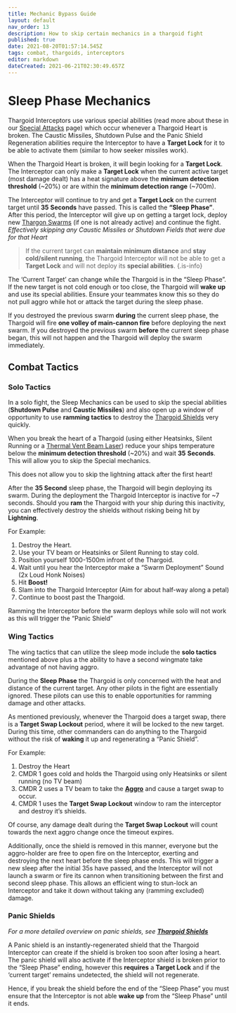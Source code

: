 ```yaml
---
title: Mechanic Bypass Guide
layout: default
nav_order: 13
description: How to skip certain mechanics in a thargoid fight
published: true
date: 2021-08-20T01:57:14.545Z
tags: combat, thargoids, interceptors
editor: markdown
dateCreated: 2021-06-21T02:30:49.657Z
---
```


# Sleep Phase Mechanics

Thargoid Interceptors use various special abilities (read more about these in our [Special Attacks](/en/special-attacks) page) which occur whenever a Thargoid Heart is broken. The Caustic Missiles, Shutdown Pulse and the Panic Shield Regeneration abilities require the Interceptor to have a **Target Lock** for it to be able to activate them (similar to how seeker missiles work).

When the Thargoid Heart is broken, it will begin looking for a **Target Lock**. The Interceptor can only make a **Target Lock** when the current active target (most damage dealt) has a heat signature above the **minimum detection threshold** (~20%) or are within the **minimum detection range** (~700m).

The Interceptor will continue to try and get a **Target Lock** on the current target until **35** **Seconds** have passed. This is called the **“Sleep Phase”**. After this period, the Interceptor will give up on getting a target lock, deploy new [Thargon Swarms](/en/thargon-swarms) (if one is not already active) and continue the fight. _Effectively skipping any Caustic Missiles or Shutdown Fields that were due for that Heart_

> If the current target can **maintain minimum distance** and **stay cold/silent running**, the Thargoid Interceptor will not be able to get a **Target Lock** and will not deploy its **special abilities**.
{.is-info}

The ‘Current Target’ can change while the Thargoid is in the “Sleep Phase”. If the new target is not cold enough or too close, the Thargoid will **wake up** and use its special abilities. Ensure your teammates know this so they do not pull aggro while hot or attack the target during the sleep phase.

If you destroyed the previous swarm **during** the current sleep phase, the Thargoid will fire **one volley of main-cannon fire** before deploying the next swarm. If you destroyed the previous swarm **before** the current sleep phase began, this will not happen and the Thargoid will deploy the swarm immediately.

## Combat Tactics

### Solo Tactics

In a solo fight, the Sleep Mechanics can be used to skip the special abilities (**Shutdown Pulse** and **Caustic Missiles**) and also open up a window of opportunity to use **ramming tactics** to destroy the [Thargoid Shields](/en/shields) very quickly.

When you break the heart of a Thargoid (using either Heatsinks, Silent Running or a [Thermal Vent Beam Laser](/en/lasers)) reduce your ships temperature below the **minimum detection threshold** (~20%) and wait **35** **Seconds**. This will allow you to skip the Special mechanics.

This does not allow you to skip the lightning attack after the first heart!

After the **35 Second** sleep phase, the Thargoid will begin deploying its swarm. During the deployment the Thargoid Interceptor is inactive for ~7 seconds. Should you **ram** the Thargoid with your ship during this inactivity, you can effectively destroy the shields without risking being hit by **Lightning**.

For Example:

1. Destroy the Heart.
1. Use your TV beam or Heatsinks or Silent Running to stay cold.
1. Position yourself 1000-1500m infront of the Thargoid.
1. Wait until you hear the Interceptor make a “Swarm Deployment” Sound (2x Loud Honk Noises)
1. Hit **Boost!**
1. Slam into the Thargoid Interceptor (Aim for about half-way along a petal)
1. Continue to boost past the Thargoid.

Ramming the Interceptor before the swarm deploys while solo will not work as this will trigger the “Panic Shield”

### Wing Tactics

The wing tactics that can utilize the sleep mode include the **solo tactics** mentioned above plus a the ability to have a second wingmate take advantage of not having aggro.

During the **Sleep Phase** the Thargoid is only concerned with the heat and distance of the current target. Any other pilots in the fight are essentially ignored. These pilots can use this to enable opportunities for ramming damage and other attacks.

As mentioned previously, whenever the Thargoid does a target swap, there is a **Target Swap Lockout** period, where it will be locked to the new target. During this time, other commanders can do anything to the Thargoid without the risk of **waking** it up and regenerating a “Panic Shield”.

For Example:

1. Destroy the Heart
1. CMDR 1 goes cold and holds the Thargoid using only Heatsinks or silent running (no TV beam)
1. CMDR 2 uses a TV beam to take the [**Aggro**](/en/threat-management) and cause a target swap to occur.
1. CMDR 1 uses the **Target Swap Lockout** window to ram the interceptor and destroy it’s shields.

Of course, any damage dealt during the **Target Swap Lockout** will count towards the next aggro change once the timeout expires.

Additionally, once the shield is removed in this manner, everyone but the aggro-holder are free to open fire on the Interceptor, exerting and destroying the next heart before the sleep phase ends. This will trigger a new sleep after the initial 35s have passed, and the Interceptor will not launch a swarm or fire its cannon when transitioning between the first and second sleep phase. This allows an efficient wing to stun-lock an Interceptor and take it down without taking any (ramming excluded) damage.

### Panic Shields

*For a more detailed overview on panic shields, see* [***_Thargoid Shields_***](/en/shields)

A Panic shield is an instantly-regenerated shield that the Thargoid Interceptor can create if the shield is broken too soon after losing a heart. The panic shield will also activate if the Interceptor shield is broken prior to the “Sleep Phase” ending, however this **requires** a **Target Lock** and if the ‘current target’ remains undetected, the shield will not regenerate.

Hence, if you break the shield before the end of the “Sleep Phase” you must ensure that the Interceptor is not able **wake** **up** from the “Sleep Phase” until it ends.